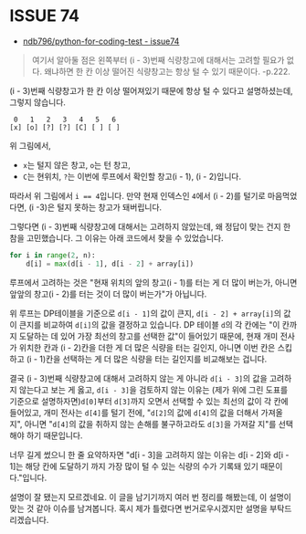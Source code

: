 # ISSUE 74

- [ndb796/python-for-coding-test - issue74](https://github.com/ndb796/python-for-coding-test/issues/74)

> 여기서 알아둘 점은 왼쪽부터 (i - 3)번째 식량창고에 대해서는 고려할 필요가 없다. 왜냐하면 한 칸 이상 떨어진 식량창고는 항상 털 수 있기 때문이다. -p.222.

(i - 3)번째 식량창고가 한 칸 이상 떨어져있기 때문에 항상 털 수 있다고 설명하셨는데, 그렇지 않습니다.

```text
 0   1   2   3   4   5   6
[x] [o] [?] [?] [C] [ ] [ ]
```

위 그림에서,

- `x`는 털지 않은 창고, `o`는 턴 창고,
- `C`는 현위치, `?`는 이번에 루프에서 확인할 창고(i - 1), (i - 2)입니다.

따라서 위 그림에서 `i == 4`입니다. 만약 현재 인덱스인 `4`에서 (i - 2)를 털기로 마음먹었다면, (i -3)은 털지 못하는 창고가 돼버립니다.

그렇다면 (i - 3)번째 식량창고에 대해서는 고려하지 않았는데, 왜 정답이 맞는 건지 한참을 고민했습니다.  그 이유는 아래 코드에서 찾을 수 있었습니다.

```python
for i in range(2, n):
	d[i] = max(d[i - 1], d[i - 2] + array[i])
```

루프에서 고려하는 것은 "현재 위치의 앞의 창고(i - 1)를 터는 게 더 많이 버는가, 아니면 앞앞의 창고(i - 2)를 터는 것이 더 많이 버는가"가 아닙니다.

위 루프는 DP테이블을 기준으로 `d[i - 1]`의 값이 큰지, `d[i - 2] + array[i]`의 값이 큰지를 비교하여 `d[i]`의 값을 결정하고 있습니다. DP 테이블 `d`의 각 칸에는 "이 칸까지 도달하는 데 있어 가장 최선의 창고를 선택한 값"이 들어있기 때문에, 현재 개미 전사가 위치한 칸과 (i - 2)칸을 더한 게 더 많은 식량을 터는 길인지, 아니면 이번 칸은 스킵하고 (i - 1)칸을 선택하는 게 더 많은 식량을 터는 길인지를 비교해보는 겁니다.

결국 (i - 3)번째 식량창고에 대해서 고려하지 않는 게 아니라 `d[i - 3]`의 값을 고려하지 않는다고 보는 게 옳고, `d[i - 3]`을 검토하지 않는 이유는 (제가 위에 그린 도표를 기준으로 설명하자면)`d[0]`부터 `d[3]`까지 오면서 선택할 수 있는 최선의 값이 각 칸에 들어있고, 개미 전사는 `d[4]`를 털기 전에, "`d[2]`의 값에 `d[4]`의 값을 더해서 가져올 지", 아니면 "`d[4]`의 값을 취하지 않는 손해를 불구하고라도 `d[3]`을 가져갈 지"를 선택해야 하기 때문입니다.

너무 길게 썼으니 한 줄 요약하자면 "d[i - 3]을 고려하지 않는 이유는 d[i - 2]와 d[i - 1]는 해당 칸에 도달하기 까지 가장 많이 털 수 있는 식량의 수가 기록돼 있기 때문이다."입니다.

설명이 잘 됐는지 모르겠네요. 이 글을 남기기까지 여러 번 정리를 해봤는데, 이 설명이 맞는 것 같아 이슈를 남겨봅니다. 혹시 제가 틀렸다면 번거로우시겠지만 설명을 부탁드리겠습니다.
